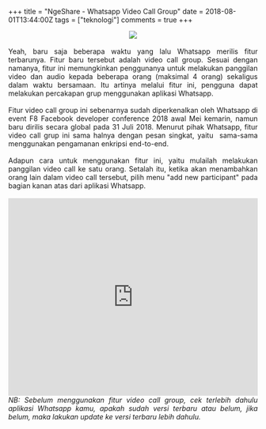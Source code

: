 +++
title = "NgeShare - Whatsapp Video Call Group"
date = 2018-08-01T13:44:00Z
tags = ["teknologi"]
comments = true
+++

<center><img border="0" data-original-height="600" data-original-width="1200" src="https://4.bp.blogspot.com/-i5WCXIOufOM/XFzYOO4AkYI/AAAAAAAATGA/-vk6iTr3gkkQCcIN9Z5sKevVE5z7-1ESACLcBGAs/s1600/wa.png" /></center><br />
<div style="text-align: justify;">Yeah, baru saja beberapa waktu yang lalu Whatsapp merilis fitur terbarunya. Fitur baru tersebut adalah video call group. Sesuai dengan namanya, fitur ini memungkinkan penggunanya untuk melakukan panggilan video dan audio kepada beberapa orang (maksimal 4 orang) sekaligus dalam waktu bersamaan. Itu artinya melalui fitur ini, pengguna dapat melakukan percakapan grup menggunakan aplikasi Whatsapp.<br /><br />
Fitur video call group ini sebenarnya sudah diperkenalkan oleh Whatsapp di event F8 Facebook developer conference 2018 awal Mei kemarin, namun baru dirilis secara global pada 31 Juli 2018. Menurut pihak Whatsapp, fitur video call grup ini sama halnya dengan pesan  singkat, yaitu&nbsp; sama-sama menggunakan pengamanan enkripsi end-to-end.<br /><br />
Adapun cara untuk menggunakan fitur ini, yaitu mulailah melakukan panggilan video call ke satu orang. Setalah itu, ketika akan menambahkan orang lain dalam video call tersebut, pilih menu "add new participant" pada bagian kanan atas dari aplikasi Whatsapp.<br /><br /><iframe width="100%" height="400" src="https://www.youtube.com/embed/ExyCx6TNJ4s" frameborder="0" allow="accelerometer; autoplay; encrypted-media; gyroscope; picture-in-picture" allowfullscreen></iframe><br /><i>NB: Sebelum menggunakan fitur video call group, cek terlebih dahulu aplikasi Whatsapp kamu, apakah sudah versi terbaru atau belum, jika belum, maka lakukan update ke versi terbaru lebih dahulu.</i></div>
